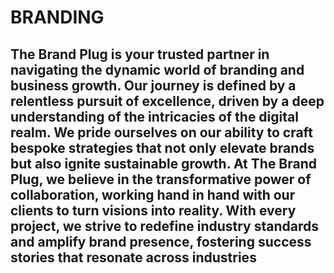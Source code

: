 # BRANDING
## The Brand Plug is your trusted partner in navigating the dynamic world of branding and business growth. Our journey is defined by a relentless pursuit of excellence, driven by a deep understanding of the intricacies of the digital realm. We pride ourselves on our ability to craft bespoke strategies that not only elevate brands but also ignite sustainable growth. At The Brand Plug, we believe in the transformative power of collaboration, working hand in hand with our clients to turn visions into reality. With every project, we strive to redefine industry standards and amplify brand presence, fostering success stories that resonate across industries

